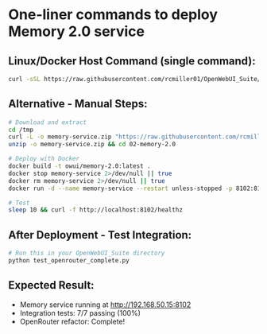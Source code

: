 # One-liner commands to deploy Memory 2.0 service

## Linux/Docker Host Command (single command):
```bash
curl -sSL https://raw.githubusercontent.com/rcmiller01/OpenWebUI_Suite/main/quick-deploy-memory.sh | bash
```

## Alternative - Manual Steps:
```bash
# Download and extract
cd /tmp
curl -L -o memory-service.zip "https://raw.githubusercontent.com/rcmiller01/OpenWebUI_Suite/main/memory-service.zip"
unzip -o memory-service.zip && cd 02-memory-2.0

# Deploy with Docker
docker build -t owui/memory-2.0:latest .
docker stop memory-service 2>/dev/null || true
docker rm memory-service 2>/dev/null || true
docker run -d --name memory-service --restart unless-stopped -p 8102:8102 owui/memory-2.0:latest

# Test
sleep 10 && curl -f http://localhost:8102/healthz
```

## After Deployment - Test Integration:
```bash
# Run this in your OpenWebUI_Suite directory
python test_openrouter_complete.py
```

## Expected Result:
- Memory service running at http://192.168.50.15:8102
- Integration tests: 7/7 passing (100%)
- OpenRouter refactor: Complete!
